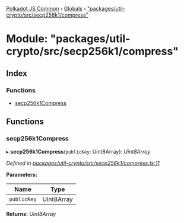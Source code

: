 [Polkadot JS Common](../README.md) › [Globals](../globals.md) › ["packages/util-crypto/src/secp256k1/compress"](_packages_util_crypto_src_secp256k1_compress_.md)

# Module: "packages/util-crypto/src/secp256k1/compress"

## Index

### Functions

* [secp256k1Compress](_packages_util_crypto_src_secp256k1_compress_.md#secp256k1compress)

## Functions

###  secp256k1Compress

▸ **secp256k1Compress**(`publicKey`: Uint8Array): *Uint8Array*

*Defined in [packages/util-crypto/src/secp256k1/compress.ts:11](https://github.com/polkadot-js/common/blob/92cc8fc4e/packages/util-crypto/src/secp256k1/compress.ts#L11)*

**Parameters:**

Name | Type |
------ | ------ |
`publicKey` | Uint8Array |

**Returns:** *Uint8Array*
